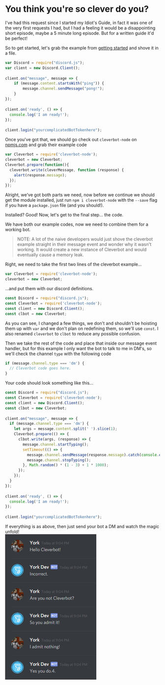 # You think you're so clever do you?

I've had this request since I started my Idiot's Guide, in fact it was one of the very first requests I had, but I had a feeling it would be a disappointing short episode, maybe a 5 minute long episode. But for a written guide it'd be perfect!

So to get started, let's grab the example from [getting started](/getting-started/the-long-version.md) and shove it in a file.

```js
var Discord = require("discord.js");
var client = new Discord.Client();

client.on("message", message => {
    if (message.content.startsWith("ping")) {
        message.channel.sendMessage("pong!");
    }
});

client.on('ready', () => {
  console.log('I am ready!');
});

client.login("yourcomplicatedBotTokenhere");
```

Once you've got that, we should go check out `cleverbot-node` on [npmjs.com](https://www.npmjs.com/package/cleverbot-node) and grab their example code

```js
var Cleverbot = require('cleverbot-node');
cleverbot = new Cleverbot;
Cleverbot.prepare(function(){
  cleverbot.write(cleverMessage, function (response) {
    alert(response.message);
  });
});
```

Alright, we've got both parts we need, now before we continue we should get the module installed, just run `npm i cleverbot-node` with the `--save` flag if you have a `package.json` file \(and you should!\).

Installed? Good! Now, let's get to the final step... the code.

We have both our example codes, now we need to combine them for a working bot.

> NOTE: A lot of the naive developers would just shove the cleverbot example straight in their message event and wonder why it wasn't working. It would create a new instance of Cleverbot and would eventually cause a memory leak.

Right, we need to take the first two lines of the cleverbot example...

```js
var Cleverbot = require('cleverbot-node');
cleverbot = new Cleverbot;
```

...and put them with our discord definitions.

```js
const Discord = require("discord.js");
const Cleverbot = require('cleverbot-node');
const client = new Discord.Client();
const clbot = new Cleverbot;
```

As you can see, I changed a few things, we don't and shouldn't be hoisting them up with `var` and we don't plan on redefining them, so we'll use `const`. I also renamed `cleverbot` to `clbot` to reduce any possible confusion.

Then we take the rest of the code and place that inside our message event handler, but for this example I only want the bot to talk to me in DM's, so we'll check the channel `type` with the following code

```js
if (message.channel.type === 'dm') {
  // Cleverbot code goes here.
}
```

Your code should look something like this...

```js
const Discord = require("discord.js");
const Cleverbot = require('cleverbot-node');
const client = new Discord.Client();
const clbot = new Cleverbot;

client.on("message", message => {
  if (message.channel.type === 'dm') {
    let args = message.content.split(' ').slice(1);
    Cleverbot.prepare(() => {
      clbot.write(args, (response) => {
        message.channel.startTyping();
        setTimeout(() => {
          message.channel.sendMessage(response.message).catch(console.error);
          message.channel.stopTyping();
        }, Math.random() * (1 - 3) + 1 * 1000);
      });
    });
  }
});

client.on('ready', () => {
  console.log('I am ready!');
});

client.login("yourcomplicatedBotTokenhere");
```

If everything is as above, then just send your bot a DM and watch the magic unfold!  
![Success!](/assets/cleverbot.png)

